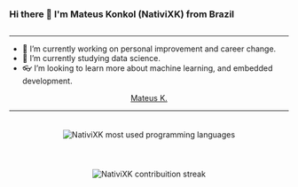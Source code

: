 ### Hi there 👋 I'm Mateus Konkol (NativiXK) from Brazil
## 
<!-- <img src="https://img.shields.io/badge/Python--green">
<img src="https://img.shields.io/badge/Web--red">
<img src="https://img.shields.io/badge/Backend--blue"> -->

---
- 💪 I’m currently working on personal improvement and career change.
- 🌱 I’m currently studying data science.
- 👓 I’m looking to learn more about machine learning, and embedded development.

<div align="center" class="badge-base LI-profile-badge" data-locale="pt_BR" data-size="medium" data-theme="dark" data-type="HORIZONTAL" data-vanity="mateus-konkol" data-version="v1">
  <a class="badge-base__link LI-simple-link" href="https://br.linkedin.com/in/mateus-konkol?trk=profile-badge">Mateus K.</a>
</div>

---
<div align="center">
  <img 
       src="https://github-readme-stats.vercel.app/api/top-langs/?username=NativiXK&layout=compact&langs_count=7&theme=dark" 
       alt="NativiXK most used programming languages" 
       style="margin: 20px auto;"
  />

  <img 
       src="http://github-readme-streak-stats.herokuapp.com/?user=NativiXK&theme=dark&hide_border=true&date_format=j%20M%5B%20Y%5D" 
       alt="NativiXK contribuition streak" 
       style="margin: 20px auto;"
  />
</div>
<!--
**NativiXK/NativiXK** is a ✨ _special_ ✨ repository because its `README.md` (this file) appears on your GitHub profile.

Here are some ideas to get you started:

- 🔭 I’m currently working on ...
- 🌱 I’m currently learning ...
- 👯 I’m looking to collaborate on ...
- 🤔 I’m looking for help with ...
- 💬 Ask me about ...
- 📫 How to reach me: ...
- 😄 Pronouns: ...
- ⚡ Fun fact: ...
-->
